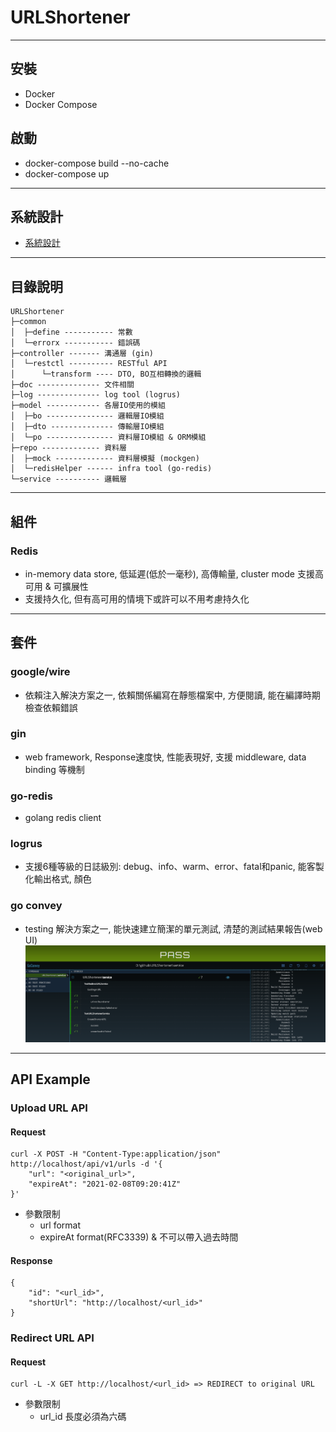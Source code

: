 # URLShortener

--------
## 安裝 
* Docker
* Docker Compose
## 啟動
* docker-compose build --no-cache
* docker-compose up

--------
## 系統設計
* [系統設計](doc/system_design.md)

--------
## 目錄說明
```console
URLShortener
├─common
│  ├─define ----------- 常數
│  └─errorx ----------- 錯誤碼
├─controller ------- 溝通層 (gin)
│  └─restctl ---------- RESTful API
│      └─transform ---- DTO, BO互相轉換的邏輯
├─doc -------------- 文件相關
├─log -------------- log tool (logrus)
├─model ------------ 各層IO使用的模組
│  ├─bo --------------- 邏輯層IO模組 
│  ├─dto -------------- 傳輸層IO模組 
│  └─po --------------- 資料層IO模組 & ORM模組 
├─repo ------------- 資料層
│  ├─mock ------------- 資料層模擬 (mockgen)
│  └─redisHelper ------ infra tool (go-redis) 
└─service ---------- 邏輯層
```
--------
## 組件
### Redis
* in-memory data store, 低延遲(低於一毫秒), 高傳輸量, cluster mode 支援高可用 & 可擴展性
* 支援持久化, 但有高可用的情境下或許可以不用考慮持久化

--------
## 套件
### google/wire
* 依賴注入解決方案之一, 依賴關係編寫在靜態檔案中, 方便閱讀, 能在編譯時期檢查依賴錯誤

### gin
* web framework, Response速度快, 性能表現好, 支援 middleware, data binding 等機制

### go-redis
* golang redis client

### logrus
* 支援6種等級的日誌級別: debug、info、warm、error、fatal和panic, 能客製化輸出格式, 顏色

### go convey
* testing 解決方案之一, 能快速建立簡潔的單元測試, 清楚的測試結果報告(web UI)
![goconvey_webui](doc/goconvey_webui.png)

-------
## API Example
### Upload URL API
#### Request
```console
curl -X POST -H "Content-Type:application/json" http://localhost/api/v1/urls -d '{
    "url": "<original_url>",
    "expireAt": "2021-02-08T09:20:41Z"
}'
```
* 參數限制
  * url format
  * expireAt format(RFC3339) & 不可以帶入過去時間

#### Response
```console
{
    "id": "<url_id>",
    "shortUrl": "http://localhost/<url_id>"
}
```

### Redirect URL API
#### Request
```console
curl -L -X GET http://localhost/<url_id> => REDIRECT to original URL
```
* 參數限制
    * url_id 長度必須為六碼